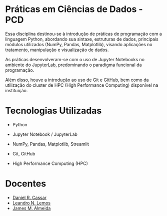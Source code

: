 # Práticas em Ciências de Dados - PCD

Essa disciplina destinou-se à introdução de práticas de programação com a linguagem Python, abordando sua sintaxe, estruturas de dados, principais módulos utilizados (NumPy, Pandas, Matplotlib), visando aplicações no tratamento, manipulação e visualização de dados.

As práticas desenvolveram-se com o uso de Jupyter Notebooks no ambiente do JupyterLab, predominando o paradigma funcional da programação.

Além disso, houve a introdução ao uso de Git e GitHub, bem como da utilização do cluster de HPC (High Performance Computing) disponível na instituição.

# Tecnologias Utilizadas

- Python

- Jupyter Notebook / JupyterLab

- NumPy, Pandas, Matplotlib, Streamlit

- Git, GitHub

- High Performance Computing (HPC)

# Docentes
- [Daniel R. Cassar](http://lattes.cnpq.br/1717397276752482)
- [Leandro N. Lemos](http://lattes.cnpq.br/8039429508021054)
- [James M. Almeida](http://lattes.cnpq.br/4169321429650165)